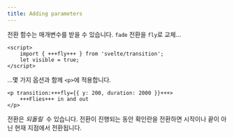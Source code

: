 ```yaml
---
title: Adding parameters
---
```


전환 함수는 매개변수를 받을 수 있습니다. `fade` 전환을 `fly`로 교체...

```svelte
<script>
	import { +++fly+++ } from 'svelte/transition';
	let visible = true;
</script>
```

...몇 가지 옵션과 함께 `<p>`에 적용합니다.

```svelte
<p transition:+++fly={{ y: 200, duration: 2000 }}+++>
	+++Flies+++ in and out
</p>
```

전환은 _되돌릴_&nbsp; 수 있습니다. 전환이 진행되는 동안 확인란을 전환하면 시작이나 끝이 아닌 현재 지점에서 전환됩니다.
